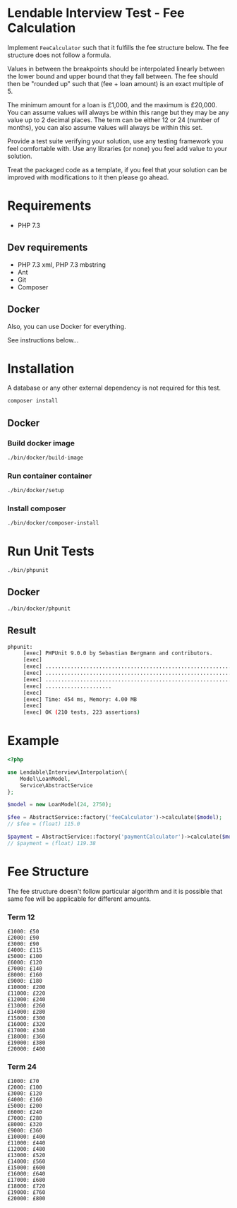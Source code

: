 Lendable Interview Test - Fee Calculation
=====
Implement `FeeCalculator` such that it fulfills the fee structure below.
The fee structure does not follow a formula. 

Values in between the breakpoints should be interpolated linearly between
the lower bound and upper bound that they fall between. The fee should then be 
"rounded up" such that (fee + loan amount) is an exact multiple of 5.

The minimum amount for a loan is £1,000, and the maximum is £20,000.
You can assume values will always be within this range but they may be any value 
up to 2 decimal places.
The term can be either 12 or 24 (number of months), you can also
assume values will always be within this set.

Provide a test suite verifying your solution, use any testing framework
you feel comfortable with. Use any libraries (or none) you feel add value 
to your solution.

Treat the packaged code as a template, if you feel that your solution can be
improved with modifications to it then please go ahead.

# Requirements
* PHP 7.3

## Dev requirements
* PHP 7.3 xml, PHP 7.3 mbstring
* Ant
* Git
* Composer

## Docker
Also, you can use Docker for everything.

See instructions below...

# Installation
A database or any other external dependency is not required for this test.

```bash
composer install
``` 

## Docker

### Build docker image
```bash
./bin/docker/build-image
``` 

### Run container container
```bash
./bin/docker/setup
``` 

### Install composer
```bash
./bin/docker/composer-install 
``` 

# Run Unit Tests
```bash
./bin/phpunit
``` 

## Docker
```bash
./bin/docker/phpunit
``` 

## Result
```bash
phpunit:
     [exec] PHPUnit 9.0.0 by Sebastian Bergmann and contributors.
     [exec] 
     [exec] ...............................................................  63 / 210 ( 30%)
     [exec] ............................................................... 126 / 210 ( 60%)
     [exec] ............................................................... 189 / 210 ( 90%)
     [exec] .....................                                           210 / 210 (100%)
     [exec] 
     [exec] Time: 454 ms, Memory: 4.00 MB
     [exec] 
     [exec] OK (210 tests, 223 assertions)
``` 

# Example
```php
<?php

use Lendable\Interview\Interpolation\{
    Model\LoanModel,
    Service\AbstractService
};

$model = new LoanModel(24, 2750);

$fee = AbstractService::factory('feeCalculator')->calculate($model);
// $fee = (float) 115.0

$payment = AbstractService::factory('paymentCalculator')->calculate($model);
// $payment = (float) 119.38
```

# Fee Structure
The fee structure doesn't follow particular algorithm and it is possible that same fee will be applicable for different amounts.

### Term 12
```
£1000: £50
£2000: £90
£3000: £90
£4000: £115
£5000: £100
£6000: £120
£7000: £140
£8000: £160
£9000: £180
£10000: £200
£11000: £220
£12000: £240
£13000: £260
£14000: £280
£15000: £300
£16000: £320
£17000: £340
£18000: £360
£19000: £380
£20000: £400
```

### Term 24

```
£1000: £70
£2000: £100
£3000: £120
£4000: £160
£5000: £200
£6000: £240
£7000: £280
£8000: £320
£9000: £360
£10000: £400
£11000: £440
£12000: £480
£13000: £520
£14000: £560
£15000: £600
£16000: £640
£17000: £680
£18000: £720
£19000: £760
£20000: £800
```

